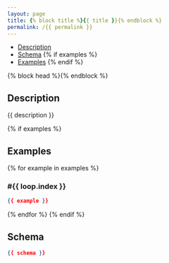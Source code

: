 ```yaml
---
layout: page
title: {% block title %}{{ title }}{% endblock %}
permalink: /{{ permalink }}
---
```


- [Description](#description)
- [Schema](#schema)
{% if examples %}
- [Examples](#examples)
{% endif %}

{% block head %}{% endblock %}

## Description
<div class="main">
{{ description }}
</div>

{% if examples %}
## Examples
{% for example in examples %}
### #{{ loop.index }}
```json
{{ example }}
```
{% endfor %}
{% endif %}

## Schema
```json
{{ schema }}
```

